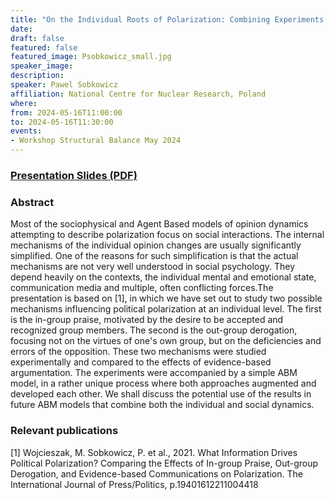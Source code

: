 ```yaml
---
title: "On the Individual Roots of Polarization: Combining Experiments and Modeling"
date:
draft: false
featured: false
featured_image: Psobkowicz_small.jpg
speaker_image:
description:
speaker: Pawel Sobkowicz
affiliation: National Centre for Nuclear Research, Poland 
where:
from: 2024-05-16T11:00:00
to: 2024-05-16T11:30:00
events:
- Workshop Structural Balance May 2024 
---
```


### [Presentation Slides (PDF)](xxx.pdf)


### Abstract
Most of the sociophysical and Agent Based models of opinion dynamics attempting to describe polarization focus on social interactions. The internal mechanisms of the individual opinion changes are usually significantly simplified. One of the reasons for such simplification is that the actual mechanisms are not very well understood in social psychology. They depend heavily on the contexts, the individual mental and emotional state, communication media and multiple, often conflicting forces.The presentation is based on [1], in which we have set out to study two possible mechanisms influencing political polarization at an individual level. The first is the in-group praise, motivated by the desire to be accepted and recognized group members. The second is the out-group derogation, focusing not on the virtues of one's own group, but on the deficiencies and errors of the opposition. These two mechanisms were studied experimentally and compared to the effects of evidence-based argumentation. The experiments were accompanied by a simple ABM model, in a rather unique process where both approaches augmented and developed each other. We shall discuss the potential use of the results in future ABM models that combine both the individual and social dynamics. 


### Relevant publications 

[1] Wojcieszak, M. Sobkowicz, P. et al., 2021. What
Information Drives Political Polarization? Comparing the
Effects of In-group Praise, Out-group Derogation, and
Evidence-based Communications on Polarization. The
International Journal of Press/Politics, p.19401612211004418
